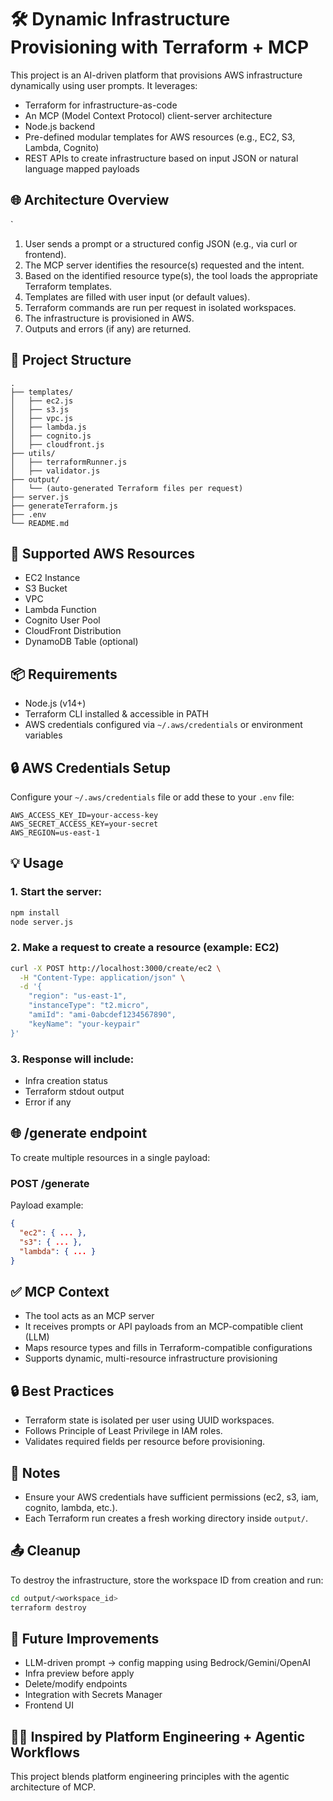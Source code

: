 # 🛠️ Dynamic Infrastructure Provisioning with Terraform + MCP

This project is an AI-driven platform that provisions AWS infrastructure dynamically using user prompts. It leverages:
 
* Terraform for infrastructure-as-code
* An MCP (Model Context Protocol) client-server architecture
* Node.js backend
* Pre-defined modular templates for AWS resources (e.g., EC2, S3, Lambda, Cognito)
* REST APIs to create infrastructure based on input JSON or natural language mapped payloads

## 🌐 Architecture Overview
`
1. User sends a prompt or a structured config JSON (e.g., via curl or frontend).
2. The MCP server identifies the resource(s) requested and the intent.
3. Based on the identified resource type(s), the tool loads the appropriate Terraform templates.
4. Templates are filled with user input (or default values).
5. Terraform commands are run per request in isolated workspaces.
6. The infrastructure is provisioned in AWS.
7. Outputs and errors (if any) are returned.

## 📁 Project Structure

```
.
├── templates/
│   ├── ec2.js
│   ├── s3.js
│   ├── vpc.js
│   ├── lambda.js
│   ├── cognito.js
│   ├── cloudfront.js
├── utils/
│   ├── terraformRunner.js
│   ├── validator.js
├── output/
│   └── (auto-generated Terraform files per request)
├── server.js
├── generateTerraform.js
├── .env
└── README.md
```

## 🚀 Supported AWS Resources

* EC2 Instance
* S3 Bucket
* VPC
* Lambda Function
* Cognito User Pool
* CloudFront Distribution
* DynamoDB Table (optional)

## 📦 Requirements

* Node.js (v14+)
* Terraform CLI installed & accessible in PATH
* AWS credentials configured via `~/.aws/credentials` or environment variables

## 🔒 AWS Credentials Setup

Configure your `~/.aws/credentials` file or add these to your `.env` file:

```
AWS_ACCESS_KEY_ID=your-access-key
AWS_SECRET_ACCESS_KEY=your-secret
AWS_REGION=us-east-1
```

## 💡 Usage

### 1. Start the server:

```bash
npm install
node server.js
```

### 2. Make a request to create a resource (example: EC2)

```bash
curl -X POST http://localhost:3000/create/ec2 \
  -H "Content-Type: application/json" \
  -d '{
    "region": "us-east-1",
    "instanceType": "t2.micro",
    "amiId": "ami-0abcdef1234567890",
    "keyName": "your-keypair"
}'
```

### 3. Response will include:

* Infra creation status
* Terraform stdout output
* Error if any

## 🌐 /generate endpoint

To create multiple resources in a single payload:

### POST /generate

Payload example:

```json
{
  "ec2": { ... },
  "s3": { ... },
  "lambda": { ... }
}
```

## ✅ MCP Context

* The tool acts as an MCP server
* It receives prompts or API payloads from an MCP-compatible client (LLM)
* Maps resource types and fills in Terraform-compatible configurations
* Supports dynamic, multi-resource infrastructure provisioning

## 🔒 Best Practices

* Terraform state is isolated per user using UUID workspaces.
* Follows Principle of Least Privilege in IAM roles.
* Validates required fields per resource before provisioning.

## 📌 Notes

* Ensure your AWS credentials have sufficient permissions (ec2, s3, iam, cognito, lambda, etc.).
* Each Terraform run creates a fresh working directory inside `output/`.

## 📤 Cleanup

To destroy the infrastructure, store the workspace ID from creation and run:

```bash
cd output/<workspace_id>
terraform destroy
```

## 📙 Future Improvements

* LLM-driven prompt → config mapping using Bedrock/Gemini/OpenAI
* Infra preview before apply
* Delete/modify endpoints
* Integration with Secrets Manager
* Frontend UI

## 🧑‍💻 Inspired by Platform Engineering + Agentic Workflows

This project blends platform engineering principles with the agentic architecture of MCP.
